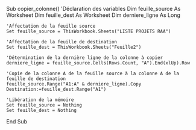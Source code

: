 Sub copier_colonne()
    'Déclaration des variables
    Dim feuille_source As Worksheet
    Dim feuille_dest As Worksheet
    Dim derniere_ligne As Long
    
    'Affectation de la feuille source
    Set feuille_source = ThisWorkbook.Sheets("LISTE PROJETS RAA")
    
    'Affectation de la feuille de destination
    Set feuille_dest = ThisWorkbook.Sheets("Feuille2")
    
    'Détermination de la dernière ligne de la colonne à copier
    derniere_ligne = feuille_source.Cells(Rows.Count, "A").End(xlUp).Row
    
    'Copie de la colonne A de la feuille source à la colonne A de la feuille de destination
    feuille_source.Range("A1:A" & derniere_ligne).Copy Destination:=feuille_dest.Range("A1")
    
    'Libération de la mémoire
    Set feuille_source = Nothing
    Set feuille_dest = Nothing
End Sub
